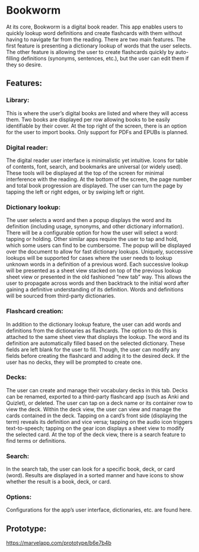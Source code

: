 # Bookworm

At its core, Bookworm is a digital book reader. This app enables users to quickly lookup word definitions and create flashcards with them without having to navigate far from the reading. There are two main features. The first feature is presenting a dictionary lookup of words that the user selects. The other feature is allowing the user to create flashcards quickly by auto-filling definitions (synonyms, sentences, etc.), but the user can edit them if they so desire.

## Features:

### Library:
This is where the user’s digital books are listed and where they will access them. Two books are displayed per row allowing books to be easily identifiable by their cover. At the top right of the screen, there is an option for the user to import books. Only support for PDFs and EPUBs is planned.

### Digital reader:
The digital reader user interface is minimalistic yet intuitive. Icons for table of contents, font, search, and bookmarks are universal (or widely used).  These tools will be displayed at the top of the screen for minimal interference with the reading. At the bottom of the screen, the page number and total book progression are displayed. The user can turn the page by tapping the left or right edges, or by swiping left or right.

### Dictionary lookup:
The user selects a word and then a popup displays the word and its definition (including usage, synonyms, and other dictionary information). There will be a configurable option for how the user will select a word: tapping or holding. Other similar apps require the user to tap and hold, which some users can find to be cumbersome. The popup will be displayed over the document to allow for fast dictionary lookups. Uniquely, successive lookups will be supported for cases where the user needs to lookup unknown words in a definition of a previous word. Each successive lookup will be presented as a sheet view stacked on top of the previous lookup sheet view or presented in the old fashioned “new tab” way. This allows the user to propagate across words and then backtrack to the initial word after gaining a definitive understanding of its definition. Words and definitions will be sourced from third-party dictionaries.

### Flashcard creation:
In addition to the dictionary lookup feature, the user can add words and definitions from the dictionaries as flashcards. The option to do this is attached to the same sheet view that displays the lookup. The word and its definition are automatically filled based on the selected dictionary. These fields are left blank for the user to fill. Though, the user can modify any fields before creating the flashcard and adding it to the desired deck. If the user has no decks, they will be prompted to create one.

### Decks:
The user can create and manage their vocabulary decks in this tab. Decks can be renamed, exported to a third-party flashcard app (such as Anki and Quizlet), or deleted. The user can tap on a deck name or its container row to view the deck. Within the deck view, the user can view and manage the cards contained in the deck. Tapping on a card’s front side (displaying the term) reveals its definition and vice versa; tapping on the audio icon triggers text-to-speech; tapping on the gear icon displays a sheet view to modify the selected card. At the top of the deck view, there is a search feature to find terms or definitions.

### Search:
In the search tab, the user can look for a specific book, deck, or card (word). Results are displayed in a sorted manner and have icons to show whether the result is a book, deck, or card.

### Options:
Configurations for the app’s user interface, dictionaries, etc. are found here.

## Prototype:
https://marvelapp.com/prototype/b6e7b4b
